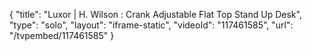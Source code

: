 {
    "title": "Luxor | H. Wilson : Crank Adjustable Flat Top Stand Up Desk",
    "type": "solo",
    "layout": "iframe-static",
    "videoId": "117461585",
    "url": "\/tvpembed\/117461585"
}